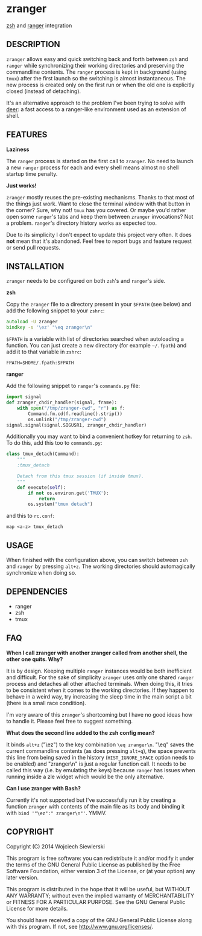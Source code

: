 zranger
=======

[zsh](http://www.zsh.org/) and [ranger](http://ranger.nongnu.org/) integration

DESCRIPTION
-----------

`zranger` allows easy and quick switching back and forth between `zsh`
and `ranger` while synchronizing their working directories and
preserving the commandline contents. The `ranger` process is kept in
background (using `tmux`) after the first launch so the switching is
almost instantaneous. The new process is created only on the first run
or when the old one is explicitly closed (instead of detaching).

It's an alternative approach to the problem I've been trying to solve
with [deer](https://github.com/vifon/deer): a fast access to a
ranger-like environment used as an extension of shell.

FEATURES
--------

**Laziness**

The `ranger` process is started on the first call to `zranger`. No
need to launch a new `ranger` process for each and every shell means
almost no shell startup time penalty.

**Just works!**

`zranger` mostly reuses the pre-existing mechanisms. Thanks to that
most of the things just work. Want to close the terminal window with
that button in the corner? Sure, why not! `tmux` has you covered. Or
maybe you'd rather open some `ranger`'s tabs and keep them between
`zranger` invocations? Not a problem. `ranger`'s directory history
works as expected too.

Due to its simplicity I don't expect to update this project very
often. It does **not** mean that it's abandoned. Feel free to report
bugs and feature request or send pull requests.

INSTALLATION
------------

`zranger` needs to be configured on both `zsh`'s and `ranger`'s side.

**zsh**

Copy the `zranger` file to a directory present in your `$FPATH` (see
below) and add the following snippet to your `zshrc`:

```zsh
autoload -U zranger
bindkey -s '\ez' "\eq zranger\n"
```

`$FPATH` is a variable with list of directories searched when
autoloading a function. You can just create a new directory (for
example `~/.fpath`) and add it to that variable in `zshrc`:

    FPATH=$HOME/.fpath:$FPATH

**ranger**

Add the following snippet to `ranger`'s `commands.py` file:

```python
import signal
def zranger_chdir_handler(signal, frame):
    with open("/tmp/zranger-cwd", "r") as f:
        Command.fm.cd(f.readline().strip())
        os.unlink("/tmp/zranger-cwd")
signal.signal(signal.SIGUSR1, zranger_chdir_handler)
```

Additionally you may want to bind a convenient hotkey for returning to
`zsh`. To do this, add this too to `commands.py`:

```python
class tmux_detach(Command):
    """
    :tmux_detach

    Detach from this tmux session (if inside tmux).
    """
    def execute(self):
        if not os.environ.get('TMUX'):
            return
        os.system("tmux detach")
```

and this to `rc.conf`:

    map <a-z> tmux_detach

USAGE
-----

When finished with the configuration above, you can switch between
`zsh` and `ranger` by pressing `alt+z`. The working directories should
automagically synchronize when doing so.

DEPENDENCIES
------------

* ranger
* zsh
* tmux

FAQ
---

**When I call zranger with another zranger called from another shell,
  the other one quits. Why?**

It is by design. Keeping multiple `ranger` instances would be both
inefficient and difficult. For the sake of simplicity `zranger` uses
only one shared `ranger` process and detaches all other attached
terminals. When doing this, it tries to be consistent when it comes to
the working directories. If they happen to behave in a weird way, try
increasing the sleep time in the main script a bit (there is a small
race condition).

I'm very aware of this `zranger`'s shortcoming but I have no good
ideas how to handle it. Please feel free to suggest something.

**What does the second line added to the zsh config mean?**

It binds `alt+z` ("\ez") to the key combination `\eq zranger\n`. "\eq"
saves the current commandline contents (as does pressing `alt+q`), the
space prevents this line from being saved in the history
(`HIST_IGNORE_SPACE` option needs to be enabled) and "zranger\n" is
just a regular function call. It needs to be called this way (i.e. by
emulating the keys) because `ranger` has issues when running inside a
zle widget which would be the only alternative.

**Can I use zranger with Bash?**

Currently it's not supported but I've successfully run it by creating
a function `zranger` with contents of the main file as its body and
binding it with `bind '"\ez":" zranger\n"'`. YMMV.

COPYRIGHT
---------

Copyright (C) 2014  Wojciech Siewierski

This program is free software: you can redistribute it and/or modify
it under the terms of the GNU General Public License as published by
the Free Software Foundation, either version 3 of the License, or
(at your option) any later version.

This program is distributed in the hope that it will be useful,
but WITHOUT ANY WARRANTY; without even the implied warranty of
MERCHANTABILITY or FITNESS FOR A PARTICULAR PURPOSE.  See the
GNU General Public License for more details.

You should have received a copy of the GNU General Public License
along with this program.  If not, see <http://www.gnu.org/licenses/>.
